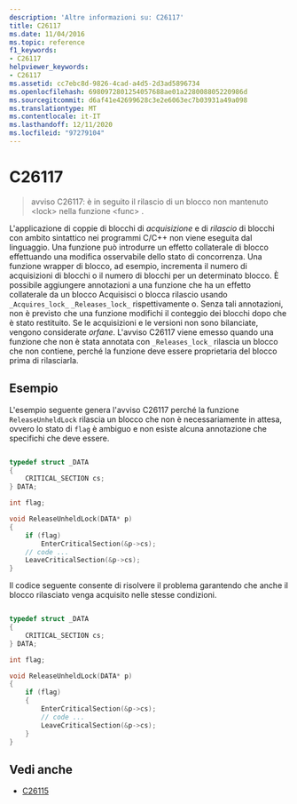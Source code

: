 ```yaml
---
description: 'Altre informazioni su: C26117'
title: C26117
ms.date: 11/04/2016
ms.topic: reference
f1_keywords:
- C26117
helpviewer_keywords:
- C26117
ms.assetid: cc7ebc8d-9826-4cad-a4d5-2d3ad5896734
ms.openlocfilehash: 6980972801254057688ae01a228008805220986d
ms.sourcegitcommit: d6af41e42699628c3e2e6063ec7b03931a49a098
ms.translationtype: MT
ms.contentlocale: it-IT
ms.lasthandoff: 12/11/2020
ms.locfileid: "97279104"
---
```

# <a name="c26117"></a>C26117

> avviso C26117: è in seguito il rilascio di un blocco non mantenuto \<lock> nella funzione \<func> .

L'applicazione di coppie di blocchi di *acquisizione* e di *rilascio* di blocchi con ambito sintattico nei programmi C/C++ non viene eseguita dal linguaggio. Una funzione può introdurre un effetto collaterale di blocco effettuando una modifica osservabile dello stato di concorrenza. Una funzione wrapper di blocco, ad esempio, incrementa il numero di acquisizioni di blocchi o il numero di blocchi per un determinato blocco. È possibile aggiungere annotazioni a una funzione che ha un effetto collaterale da un blocco Acquisisci o blocca rilascio usando `_Acquires_lock_` `_Releases_lock_` rispettivamente o. Senza tali annotazioni, non è previsto che una funzione modifichi il conteggio dei blocchi dopo che è stato restituito. Se le acquisizioni e le versioni non sono bilanciate, vengono considerate *orfane*. L'avviso C26117 viene emesso quando una funzione che non è stata annotata con `_Releases_lock_` rilascia un blocco che non contiene, perché la funzione deve essere proprietaria del blocco prima di rilasciarla.

## <a name="examples"></a>Esempio

L'esempio seguente genera l'avviso C26117 perché la funzione `ReleaseUnheldLock` rilascia un blocco che non è necessariamente in attesa, ovvero lo stato di `flag` è ambiguo e non esiste alcuna annotazione che specifichi che deve essere.

```cpp

typedef struct _DATA
{
    CRITICAL_SECTION cs;
} DATA;

int flag;

void ReleaseUnheldLock(DATA* p)
{
    if (flag)
        EnterCriticalSection(&p->cs);
    // code ...
    LeaveCriticalSection(&p->cs);
}
```

Il codice seguente consente di risolvere il problema garantendo che anche il blocco rilasciato venga acquisito nelle stesse condizioni.

```cpp

typedef struct _DATA
{
    CRITICAL_SECTION cs;
} DATA;

int flag;

void ReleaseUnheldLock(DATA* p)
{
    if (flag)
    {
        EnterCriticalSection(&p->cs);
        // code ...
        LeaveCriticalSection(&p->cs);
    }
}
```

## <a name="see-also"></a>Vedi anche

- [C26115](../code-quality/c26115.md)

